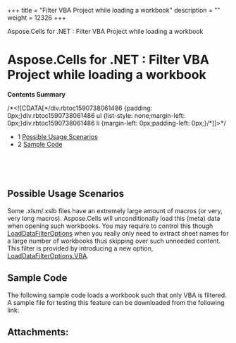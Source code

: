 +++
title = "Filter VBA Project while loading a workbook" 
description = "" 
weight = 12326 
+++

Aspose.Cells for .NET : Filter VBA Project while loading a workbook  

# Aspose.Cells for .NET : Filter VBA Project while loading a workbook


**Contents Summary**

/\*<!\[CDATA\[\*/div.rbtoc1590738061486 {padding: 0px;}div.rbtoc1590738061486 ul {list-style: none;margin-left: 0px;}div.rbtoc1590738061486 li {margin-left: 0px;padding-left: 0px;}/\*\]\]>\*/

*   1 [Possible Usage Scenarios](#FilterVBAProjectwhileloadingaworkbook-PossibleUsageScenarios)
*   2 [Sample Code](#FilterVBAProjectwhileloadingaworkbook-SampleCode)

 

 

## Possible Usage Scenarios

Some .xlsm/.xslb files have an extremely large amount of macros (or very, very long macros). Aspose.Cells will unconditionally load this (meta) data when opening such workbooks. You may require to control this though [LoadDataFilterOptions](https://apireference.aspose.com/net/cells/aspose.cells/loaddatafilteroptions) when you really only need to extract sheet names for a large number of workbooks thus skipping over such unneeded content. This filter is provided by introducing a new option, [LoadDataFilterOptions.VBA](https://apireference.aspose.com/net/cells/aspose.cells/loaddatafilteroptions).

## Sample Code

The following sample code loads a workbook such that only VBA is filtered. A sample file for testing this feature can be downloaded from the following link:


## Attachments:


